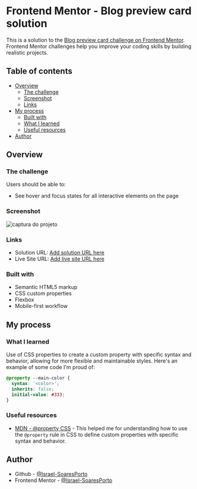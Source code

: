 # Frontend Mentor - Blog preview card solution

This is a solution to the [Blog preview card challenge on Frontend Mentor](https://www.frontendmentor.io/challenges/blog-preview-card-ckPaj01IcS). Frontend Mentor challenges help you improve your coding skills by building realistic projects.

## Table of contents

- [Overview](#overview)
  - [The challenge](#the-challenge)
  - [Screenshot](#screenshot)
  - [Links](#links)
- [My process](#my-process)
  - [Built with](#built-with)
  - [What I learned](#what-i-learned)
  - [Useful resources](#useful-resources)
- [Author](#author)

## Overview

### The challenge

Users should be able to:

- See hover and focus states for all interactive elements on the page

### Screenshot

![captura do projeto](https://i.imgur.com/WgRUO9T.png)

### Links

- Solution URL: [Add solution URL here](https://your-solution-url.com)
- Live Site URL: [Add live site URL here](https://your-live-site-url.com)

### Built with

- Semantic HTML5 markup
- CSS custom properties
- Flexbox
- Mobile-first workflow

## My process

### What I learned

Use of CSS properties to create a custom property with specific syntax and behavior, allowing for more flexible and maintainable styles.
Here's an example of some code I'm proud of:

```css
@property --main-color {
  syntax: '<color>';
  inherits: false;
  initial-value: #333;
}
```

### Useful resources

- [MDN - @property CSS](https://developer.mozilla.org/en-US/docs/Web/CSS/@property) - This helped me for understanding how to use the `@property` rule in CSS to define custom properties with specific syntax and behavior.

## Author

- Github - [@Israel-SoaresPorto](https://github.com/Israel-SoaresPorto)
- Frontend Mentor - [@Israel-SoaresPorto](https://www.frontendmentor.io/profile/Israel-SoaresPorto)
